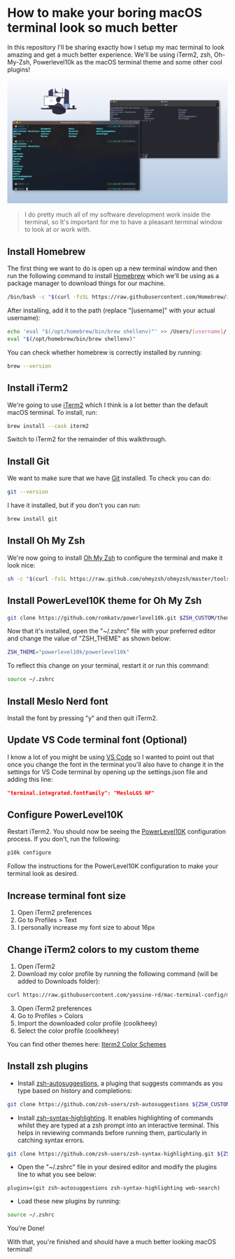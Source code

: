 # How to make your boring macOS terminal look so much better

In this repository I'll be sharing exactly how I setup my mac terminal to look amazing and get a much better experience. We'll be using iTerm2, zsh, Oh-My-Zsh, Powerlevel10k as the macOS terminal theme and some other cool plugins!

![Terminal Mockup](https://github.com/yassine-rd/mac-terminal-config/blob/master/images/terminal-mockup.png)

> I do pretty much all of my software development work inside the terminal, so It's important for me to have a pleasant terminal window to look at or work with.

## Install Homebrew

The first thing we want to do is open up a new terminal window and then run the following command to install [Homebrew](https://brew.sh/) which we'll be using as a package manager to download things for our machine.

```bash
/bin/bash -c "$(curl -fsSL https://raw.githubusercontent.com/Homebrew/install/HEAD/install.sh)"
```

After installing, add it to the path (replace "[username]" with your actual username):

```bash
echo 'eval "$(/opt/homebrew/bin/brew shellenv)"' >> /Users/[username]/.zprofile
eval "$(/opt/homebrew/bin/brew shellenv)"
```

You can check whether homebrew is correctly installed by running:

```bash
brew --version
```

## Install iTerm2

We're going to use [iTerm2](https://iterm2.com/) which I think is a lot better than the default macOS terminal. To install, run:

```bash
brew install --cask iterm2
```

Switch to iTerm2 for the remainder of this walkthrough.

## Install Git

We want to make sure that we have [Git](https://git-scm.com/) installed. To check you can do:

```bash
git --version
```

I have it installed, but if you don't you can run:

```bash
brew install git
```

## Install Oh My Zsh

We're now going to install [Oh My Zsh](https://ohmyz.sh/) to configure the terminal and make it look nice:

```bash
sh -c "$(curl -fsSL https://raw.github.com/ohmyzsh/ohmyzsh/master/tools/install.sh)"
```

## Install PowerLevel10K theme for Oh My Zsh

```bash
git clone https://github.com/romkatv/powerlevel10k.git $ZSH_CUSTOM/themes/powerlevel10k
```

Now that it's installed, open the "~/.zshrc" file with your preferred editor and change the value of "ZSH_THEME" as shown below:

```bash
ZSH_THEME="powerlevel10k/powerlevel10k"
```

To reflect this change on your terminal, restart it or run this command:

```bash
source ~/.zshrc
```

## Install Meslo Nerd font

Install the font by pressing "y" and then quit iTerm2.

## Update VS Code terminal font (Optional)

I know a lot of you might be using [VS Code](https://code.visualstudio.com/) so I wanted to point out that once you change the font in the terminal you'll also have to change it in the settings for VS Code terminal by opening up the settings.json file and adding this line:

```json
"terminal.integrated.fontFamily": "MesloLGS NF"
```

## Configure PowerLevel10K

Restart iTerm2. You should now be seeing the [PowerLevel10K](https://github.com/romkatv/powerlevel10k) configuration process. If you don't, run the following:

```bash
p10k configure
```

Follow the instructions for the PowerLevel10K configuration to make your terminal look as desired.

## Increase terminal font size

1. Open iTerm2 preferences
2. Go to Profiles > Text
3. I personally increase my font size to about 16px

## Change iTerm2 colors to my custom theme

1. Open iTerm2
2. Download my color profile by running the following command (will be added to Downloads folder):

```bash
curl https://raw.githubusercontent.com/yassine-rd/mac-terminal-config/main/coolkheey.itermcolors --output ~/Downloads/coolkheey.itermcolors
```

3. Open iTerm2 preferences
4. Go to Profiles > Colors
5. Import the downloaded color profile (coolkheey)
6. Select the color profile (coolkheey)

You can find other themes here: [Iterm2 Color Schemes](https://iterm2colorschemes.com/)

## Install zsh plugins

- Install [zsh-autosuggestions](https://github.com/zsh-users/zsh-autosuggestions), a pluging that suggests commands as you type based on history and completions:

```bash
git clone https://github.com/zsh-users/zsh-autosuggestions ${ZSH_CUSTOM:-~/.oh-my-zsh/custom}/plugins/zsh-autosuggestions
```

- Install [zsh-syntax-highlighting](https://github.com/zsh-users/zsh-syntax-highlighting). It enables highlighting of commands whilst they are typed at a zsh prompt into an interactive terminal. This helps in reviewing commands before running them, particularly in catching syntax errors.

```bash
git clone https://github.com/zsh-users/zsh-syntax-highlighting.git ${ZSH_CUSTOM:-~/.oh-my-zsh/custom}/plugins/zsh-syntax-highlighting
```

- Open the "~/.zshrc" file in your desired editor and modify the plugins line to what you see below:

```code
plugins=(git zsh-autosuggestions zsh-syntax-highlighting web-search)
```

- Load these new plugins by running:

```bash
source ~/.zshrc
```

You're Done!

With that, you're finished and should have a much better looking macOS terminal!
